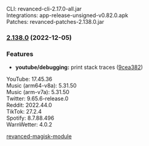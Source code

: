 CLI: revanced-cli-2.17.0-all.jar  
Integrations: app-release-unsigned-v0.82.0.apk  
Patches: revanced-patches-2.138.0.jar  

### [2.138.0](https://github.com/revanced/revanced-patches/compare/v2.137.0...v2.138.0) (2022-12-05)
### Features
* **youtube/debugging:** print stack traces ([9cea382](https://github.com/revanced/revanced-patches/commit/9cea382750456434d0547351ee7d4013eac9de9c))

  
YouTube: 17.45.36  
Music (arm64-v8a): 5.31.50  
Music (arm-v7a): 5.31.50  
Twitter: 9.65.6-release.0  
Reddit: 2022.44.0  
TikTok: 27.2.4  
Spotify: 8.7.88.496  
WarnWetter: 4.0.2  

[revanced-magisk-module](https://github.com/j-hc/revanced-magisk-module)  
